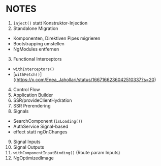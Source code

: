 # NOTES

1. `inject()` statt Konstruktor-Injection
2. Standalone Migration

- Komponenten, Direktiven Pipes migrieren
- Bootstrapping umstellen
- NgModules entfernen

3. Functional Interceptors

- `withInterceptors()`
- [`withFetch()`]((https://x.com/Enea_Jahollari/status/1667166236042510337?s=20)

4. Control Flow
5. Application Builder
6. SSR/provideClientHydration
7. SSR Prerendering
8. Signals

- SearchComponent (`isLoading()`)
- AuthService Signal-based
- effect statt ngOnChanges

9. Signal Inputs
10.  Signal Outputs
11.  `withComponentInputBinding()` (Route param Inputs)
12. NgOptimizedImage

